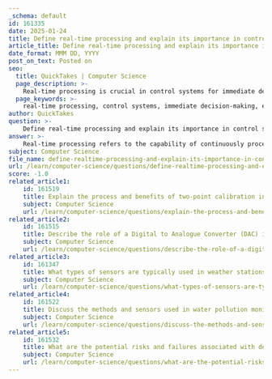 ```yaml
---
_schema: default
id: 161335
date: 2025-01-24
title: Define real-time processing and explain its importance in control systems.
article_title: Define real-time processing and explain its importance in control systems.
date_format: MMM DD, YYYY
post_on_text: Posted on
seo:
  title: QuickTakes | Computer Science
  page_description: >-
    Real-time processing is crucial in control systems for immediate decision-making, enhancing efficiency, improving safety, data integration, and adaptability to changing environments.
  page_keywords: >-
    real-time processing, control systems, immediate decision-making, efficiency, safety, data integration, adaptability, sensor data, autonomous systems, healthcare monitoring, industrial automation
author: QuickTakes
question: >-
    Define real-time processing and explain its importance in control systems.
answer: >-
    Real-time processing refers to the capability of continuously processing data as it is generated, allowing systems to respond to incoming information almost instantaneously. This is particularly critical in scenarios where timely decisions are essential, such as in autonomous driving, live video streaming, or emergency response systems.\n\n### Importance of Real-Time Processing in Control Systems\n\n1. **Immediate Decision-Making**: In control systems, real-time processing enables immediate responses to changing conditions. For example, in a patient monitoring system, real-time data from sensors can alert healthcare providers to critical changes in a patient's condition, allowing for prompt intervention.\n\n2. **Enhanced Efficiency**: Real-time processing allows for the optimization of operations by enabling systems to adjust dynamically based on current data. In a greenhouse environment control system, for instance, real-time data from sensors can be used to regulate temperature and humidity levels, ensuring optimal growing conditions.\n\n3. **Improved Safety**: In applications such as autonomous vehicles or industrial automation, real-time processing is crucial for safety. These systems must continuously monitor their environment and make split-second decisions to avoid accidents or equipment failures.\n\n4. **Data Integration and Analysis**: Real-time systems often involve processing large volumes of data from various sources, such as sensors in IoT devices. The ability to analyze this data as it is generated allows organizations to gain insights and make informed decisions quickly, which is vital in industries like manufacturing and logistics.\n\n5. **Adaptability to Environmental Changes**: Real-time processing systems are designed to interact with the physical world, which can be unpredictable. They must be capable of detecting and overcoming failures in their environment, making them essential in critical applications like aerospace and automotive systems.\n\nIn summary, real-time processing is a fundamental aspect of modern control systems, enabling immediate responses, enhancing operational efficiency, improving safety, and facilitating effective data integration and analysis. Its significance cannot be overstated, especially in environments where timely decision-making is crucial.
subject: Computer Science
file_name: define-realtime-processing-and-explain-its-importance-in-control-systems.md
url: /learn/computer-science/questions/define-realtime-processing-and-explain-its-importance-in-control-systems
score: -1.0
related_article1:
    id: 161519
    title: Explain the process and benefits of two-point calibration in monitoring technologies.
    subject: Computer Science
    url: /learn/computer-science/questions/explain-the-process-and-benefits-of-twopoint-calibration-in-monitoring-technologies
related_article2:
    id: 161515
    title: Describe the role of a Digital to Analogue Converter (DAC) in control systems and its importance.
    subject: Computer Science
    url: /learn/computer-science/questions/describe-the-role-of-a-digital-to-analogue-converter-dac-in-control-systems-and-its-importance
related_article3:
    id: 161347
    title: What types of sensors are typically used in weather stations, and how is data collected and processed?
    subject: Computer Science
    url: /learn/computer-science/questions/what-types-of-sensors-are-typically-used-in-weather-stations-and-how-is-data-collected-and-processed
related_article4:
    id: 161522
    title: Discuss the methods and sensors used in water pollution monitoring.
    subject: Computer Science
    url: /learn/computer-science/questions/discuss-the-methods-and-sensors-used-in-water-pollution-monitoring
related_article5:
    id: 161532
    title: What are the potential risks and failures associated with dependence on monitoring technology, and how can they impact human skills?
    subject: Computer Science
    url: /learn/computer-science/questions/what-are-the-potential-risks-and-failures-associated-with-dependence-on-monitoring-technology-and-how-can-they-impact-human-skills
---
```


&nbsp;